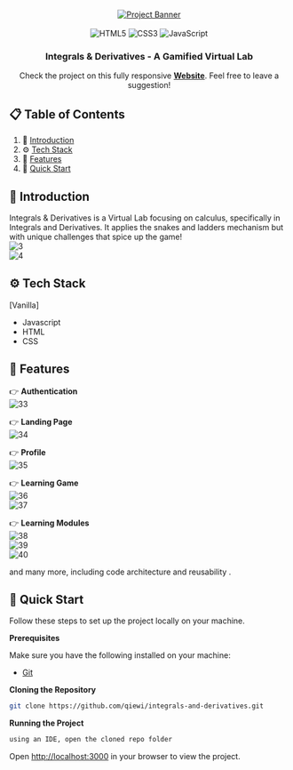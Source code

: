 <div align="center">
  <br />
    <a href="https://intrive.space" target="_blank">
      <img src="https://github.com/user-attachments/assets/33210117-cc61-4a1c-a26a-a7192d5d2f2b" alt="Project Banner">
    </a>
  <br />

  <br>
  <div>
    <img src="https://img.shields.io/badge/html5-%23E34F26.svg?style=for-the-badge&logo=html5&logoColor=white" alt="HTML5" />
    <img src="https://img.shields.io/badge/css3-%231572B6.svg?style=for-the-badge&logo=css3&logoColor=white" alt="CSS3" />
    <img src="https://img.shields.io/badge/javascript-%23323330.svg?style=for-the-badge&logo=javascript&logoColor=%23F7DF1E" alt="JavaScript" />
  </div>

  <h3 align="center">Integrals & Derivatives - A Gamified Virtual Lab</h3>

   <div align="center">
     Check the project on this fully responsive <a href="https://integrals-and-derivatives.vercel.app" target="_blank"><b>Website</b></a>. Feel free to leave a suggestion!
    </div>
</div>

## 📋 <a name="table">Table of Contents</a>

1. 🤖 [Introduction](#introduction)
2. ⚙️ [Tech Stack](#tech-stack)
3. 🔋 [Features](#features)
4. 🚀 [Quick Start](#quick-start)

## <a name="introduction">🚨 Introduction</a>

Integrals & Derivatives is a Virtual Lab focusing on calculus, specifically in Integrals and Derivatives. 
It applies the snakes and ladders mechanism but with unique challenges that spice up the game!
<br/>
![3](https://github.com/user-attachments/assets/349463d1-b14e-42ea-bc78-6ccd362f159a)
<br/>
![4](https://github.com/user-attachments/assets/79e32ebb-b6d1-491c-8c2b-043d88a31148)
<br/>

## <a name="tech-stack">⚙️ Tech Stack</a>

[Vanilla]
- Javascript
- HTML
- CSS

## <a name="features">🔋 Features</a>

👉 **Authentication**
<br/>
![33](https://github.com/user-attachments/assets/d400c6d5-f129-45dc-a96c-2c526510827d)

👉 **Landing Page**
<br/>
![34](https://github.com/user-attachments/assets/635e60d2-33b1-4270-a0ac-7264bc8e6b63)

👉 **Profile**
<br/>
![35](https://github.com/user-attachments/assets/7ee8100a-0df6-4e9a-8a58-a2413e8f8ebe)

👉 **Learning Game**
<br/>
![36](https://github.com/user-attachments/assets/5616b77c-a345-4c0d-a577-753a105b842a)
<br/>
![37](https://github.com/user-attachments/assets/5671481b-7221-45a7-9e57-405975339e9b)

👉 **Learning Modules**
<br/>
![38](https://github.com/user-attachments/assets/d101e7f3-8230-42ea-a40e-dc79fec52c11)
<br/>
![39](https://github.com/user-attachments/assets/b463053a-983a-47e1-9fd9-18aecd1b9b98)
<br/>
![40](https://github.com/user-attachments/assets/aff90314-a3b1-46ef-9a0e-2d54d2c08111)

and many more, including code architecture and reusability .

## <a name="quick-start">🚀 Quick Start</a>

Follow these steps to set up the project locally on your machine.

**Prerequisites**

Make sure you have the following installed on your machine:

- [Git](https://git-scm.com/)

**Cloning the Repository**

```bash
git clone https://github.com/qiewi/integrals-and-derivatives.git
```

**Running the Project**

```bash
using an IDE, open the cloned repo folder 
```

Open [http://localhost:3000](http://localhost:3000) in your browser to view the project.
